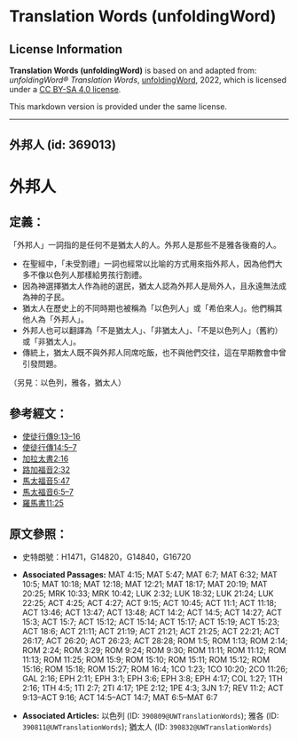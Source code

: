 # Translation Words (unfoldingWord)

## License Information

**Translation Words (unfoldingWord)** is based on and adapted from: _unfoldingWord® Translation Words_, [unfoldingWord](https://unfoldingword.org/utw), 2022, which is licensed under a [CC BY-SA 4.0 license](https://creativecommons.org/licenses/by-sa/4.0/legalcode.en).

This markdown version is provided under the same license.



--------------------------------

## 外邦人 (id: 369013)

外邦人
===

定義：
---

「外邦人」一詞指的是任何不是猶太人的人。外邦人是那些不是雅各後裔的人。

* 在聖經中，「未受割禮」一詞也經常以比喻的方式用來指外邦人，因為他們大多不像以色列人那樣給男孩行割禮。
* 因為神選擇猶太人作為祂的選民，猶太人認為外邦人是局外人，且永遠無法成為神的子民。
* 猶太人在歷史上的不同時期也被稱為「以色列人」或「希伯來人」。他們稱其他人為「外邦人」。
* 外邦人也可以翻譯為「不是猶太人」、「非猶太人」、「不是以色列人」（舊約）或「非猶太人」。
* 傳統上，猶太人既不與外邦人同席吃飯，也不與他們交往，這在早期教會中曾引發問題。

（另見：以色列，雅各，猶太人）

參考經文：
-----

* [使徒行傳9:13–16](https://ref.ly/Acts9:13-Acts9:16)
* [使徒行傳14:5–7](https://ref.ly/Acts14:5-Acts14:7)
* [加拉太書2:16](https://ref.ly/Gal2:16)
* [路加福音2:32](https://ref.ly/Luke2:32)
* [馬太福音5:47](https://ref.ly/Matt5:47)
* [馬太福音6:5–7](https://ref.ly/Matt6:5-Matt6:7)
* [羅馬書11:25](https://ref.ly/Rom11:25)

原文參照：
-----

* 史特朗號：H1471，G14820，G14840，G16720

* **Associated Passages:** MAT 4:15; MAT 5:47; MAT 6:7; MAT 6:32; MAT 10:5; MAT 10:18; MAT 12:18; MAT 12:21; MAT 18:17; MAT 20:19; MAT 20:25; MRK 10:33; MRK 10:42; LUK 2:32; LUK 18:32; LUK 21:24; LUK 22:25; ACT 4:25; ACT 4:27; ACT 9:15; ACT 10:45; ACT 11:1; ACT 11:18; ACT 13:46; ACT 13:47; ACT 13:48; ACT 14:2; ACT 14:5; ACT 14:27; ACT 15:3; ACT 15:7; ACT 15:12; ACT 15:14; ACT 15:17; ACT 15:19; ACT 15:23; ACT 18:6; ACT 21:11; ACT 21:19; ACT 21:21; ACT 21:25; ACT 22:21; ACT 26:17; ACT 26:20; ACT 26:23; ACT 28:28; ROM 1:5; ROM 1:13; ROM 2:14; ROM 2:24; ROM 3:29; ROM 9:24; ROM 9:30; ROM 11:11; ROM 11:12; ROM 11:13; ROM 11:25; ROM 15:9; ROM 15:10; ROM 15:11; ROM 15:12; ROM 15:16; ROM 15:18; ROM 15:27; ROM 16:4; 1CO 1:23; 1CO 10:20; 2CO 11:26; GAL 2:16; EPH 2:11; EPH 3:1; EPH 3:6; EPH 3:8; EPH 4:17; COL 1:27; 1TH 2:16; 1TH 4:5; 1TI 2:7; 2TI 4:17; 1PE 2:12; 1PE 4:3; 3JN 1:7; REV 11:2; ACT 9:13–ACT 9:16; ACT 14:5–ACT 14:7; MAT 6:5–MAT 6:7
* **Associated Articles:** 以色列 (ID: `390809@UWTranslationWords`); 雅各 (ID: `390811@UWTranslationWords`); 猶太人 (ID: `390832@UWTranslationWords`)


